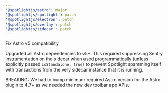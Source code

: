 ```yaml
---
'@spotlightjs/astro': major
'@spotlightjs/spotlight': patch
'@spotlightjs/electron': patch
'@spotlightjs/overlay': patch
'@spotlightjs/sidecar': patch
---
```


Fix Astro v5 compatibility

Upgraded all Astro dependencies to v5+. This required suppressing Sentry instrumentation on the sidecar
when used programmatically (unless explicitly passed `isStandalone: true`) to prevent Spotlight spamming
itself with transactions from the very sidecar instance that it is running.

BREAKING: We had to bump minimum required Astro version for the Astro plugin to 4.7+ as we needed the new
          dev toolbar app APIs.
